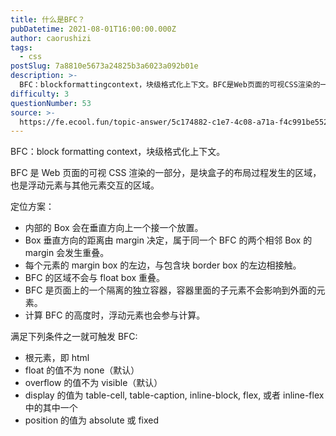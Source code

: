```yaml
---
title: 什么是BFC？
pubDatetime: 2021-08-01T16:00:00.000Z
author: caorushizi
tags:
  - css
postSlug: 7a8810e5673a24825b3a6023a092b01e
description: >-
  BFC：blockformattingcontext，块级格式化上下文。BFC是Web页面的可视CSS渲染的一部分，是块盒子的布局过程发生的区域，也是浮动元素与其他元素交互的区域。定位方案：*内部的B
difficulty: 3
questionNumber: 53
source: >-
  https://fe.ecool.fun/topic-answer/5c174882-c1e7-4c08-a71a-f4c991be552f?orderBy=updateTime&order=desc&tagId=11
---
```


BFC：block formatting context，块级格式化上下文。

BFC 是 Web 页面的可视 CSS 渲染的一部分，是块盒子的布局过程发生的区域，也是浮动元素与其他元素交互的区域。

定位方案：

- 内部的 Box 会在垂直方向上一个接一个放置。
- Box 垂直方向的距离由 margin 决定，属于同一个 BFC 的两个相邻 Box 的 margin 会发生重叠。
- 每个元素的 margin box 的左边，与包含块 border box 的左边相接触。
- BFC 的区域不会与 float box 重叠。
- BFC 是页面上的一个隔离的独立容器，容器里面的子元素不会影响到外面的元素。
- 计算 BFC 的高度时，浮动元素也会参与计算。

满足下列条件之一就可触发 BFC:

- 根元素，即 html
- float 的值不为 none（默认）
- overflow 的值不为 visible（默认）
- display 的值为 table-cell, table-caption, inline-block, flex, 或者 inline-flex 中的其中一个
- position 的值为 absolute 或 fixed
